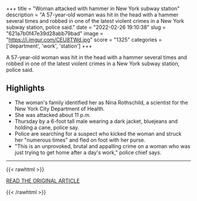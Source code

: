 +++
title = "Woman attacked with hammer in New York subway station"
description = "A 57-year-old woman was hit in the head with a hammer several times and robbed in one of the latest violent crimes in a New York subway station, police said."
date = "2022-02-26 19:10:38"
slug = "621a7b0f47e39d28abb79bad"
image = "https://i.imgur.com/CEU8TWd.jpg"
score = "1325"
categories = ['department', 'work', 'station']
+++

A 57-year-old woman was hit in the head with a hammer several times and robbed in one of the latest violent crimes in a New York subway station, police said.

## Highlights

- The woman's family identified her as Nina Rothschild, a scientist for the New York City Department of Health.
- She was attacked about 11 p.m.
- Thursday by a 6-foot tall male wearing a dark jacket, bluejeans and holding a cane, police say.
- Police are searching for a suspect who kicked the woman and struck her "numerous times" and fled on foot with her purse.
- "This is an unprovoked, brutal and appalling crime on a woman who was just trying to get home after a day's work," police chief says.

---

{{< rawhtml >}}
  <p class="article-category">
    <a target="_blank" href="https://www.cnn.com/2022/02/26/us/new-york-subway-hammer-attack/index.html">READ THE ORIGINAL ARTICLE</a>
  </p>
{{< /rawhtml >}}
